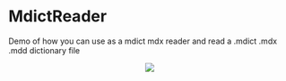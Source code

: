 # MdictReader
Demo of how you can use as a mdict mdx reader and read a .mdict .mdx .mdd dictionary file

<p align="center">
<img src="https://raw.githubusercontent.com/ducfilan/MdictReader/master/mdd-anlysis.png">
</p>
